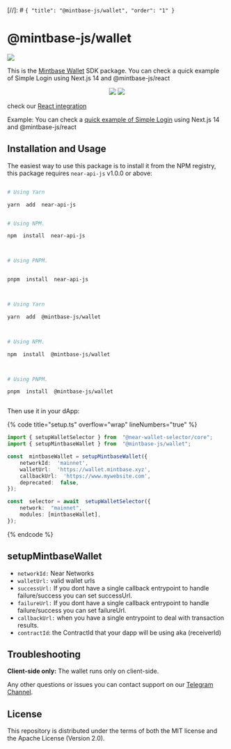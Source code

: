 [//]: # `{ "title": "@mintbase-js/wallet", "order": "1" }`



# @mintbase-js/wallet



![](https://github.com/Mintbase/mintbase-js/assets/11164548/39d50d30-f2e2-45fc-ba69-1853c6906ef1)




This is the [Mintbase Wallet](https://wallet.mintbase.xyz/) SDK package.
You can check a quick example of Simple Login using Next.js 14 and @mintbase-js/react


<p align="center">
<img  src='https://img.shields.io/npm/dw/@mintbase-js/wallet'  />
<img  src='https://img.shields.io/bundlephobia/min/@mintbase-js/wallet'>
</p>




check our [React integration](https://docs.mintbase.xyz/dev/mintbase-sdk-ref/react#mintbasewalletcontextprovider)

Example:
You can check a [quick example of Simple Login](https://github.com/Mintbase/examples/tree/main/starter) using Next.js 14 and @mintbase-js/react


## Installation and Usage



The easiest way to use this package is to install it from the NPM registry, this package requires `near-api-js` v1.0.0 or above:



```bash

# Using Yarn

yarn  add  near-api-js


# Using NPM.

npm  install  near-api-js



# Using PNPM.


pnpm  install  near-api-js



```



```bash

# Using Yarn

yarn  add  @mintbase-js/wallet



# Using NPM.

npm  install  @mintbase-js/wallet



# Using PNPM.

pnpm  install  @mintbase-js/wallet



```



Then use it in your dApp:




{% code title="setup.ts" overflow="wrap" lineNumbers="true" %}




```ts
import { setupWalletSelector } from  "@near-wallet-selector/core";
import { setupMintbaseWallet } from  "@mintbase-js/wallet";

const  mintbaseWallet = setupMintbaseWallet({
    networkId:  'mainnet',
    walletUrl:  'https://wallet.mintbase.xyz',
    callbackUrl:  'https://www.mywebsite.com',
    deprecated:  false,
});

const  selector = await  setupWalletSelector({
    network:  "mainnet",
    modules: [mintbaseWallet],
});
```

{% endcode %}




## setupMintbaseWallet



- `networkId:` Near Networks
- `walletUrl:` valid wallet urls
- `successUrl:` If you dont have a single callback entrypoint to handle failure/success you can set successUrl.
- `failureUrl:` If you dont have a single callback entrypoint to handle failure/success you can set failureUrl.
- `callbackUrl:` when you have a single entrypoint to deal with transaction results.
- `contractId`: the ContractId that your dapp will be using aka (receiverId)

## Troubleshooting

**Client-side only:**
The wallet runs only on client-side.

Any other questions or issues you can contact support on our [Telegram Channel](https://telegram.me/mintdev).

## License

This repository is distributed under the terms of both the MIT license and the Apache License (Version 2.0).